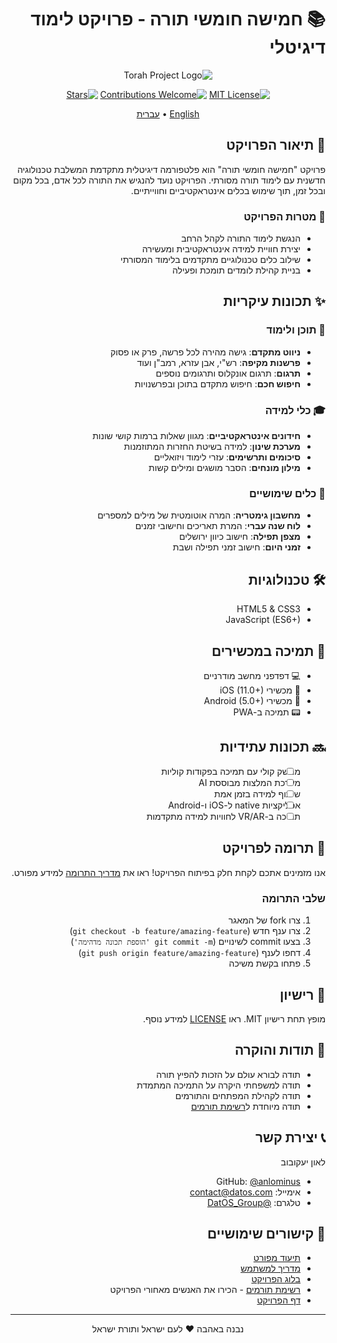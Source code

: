 <div dir="rtl">

# 📚 חמישה חומשי תורה - פרויקט לימוד דיגיטלי

<div align="center">

![Torah Project Logo](assets/images/logo.png)

[![MIT License](https://img.shields.io/badge/License-MIT-green.svg)](https://choosealicense.com/licenses/mit/)
[![Contributions Welcome](https://img.shields.io/badge/contributions-welcome-brightgreen.svg?style=flat)](CONTRIBUTING.md)
[![Stars](https://img.shields.io/github/stars/anlominus/DatOS.svg)](https://github.com/anlominus/DatOS/stargazers)

[English](README.en.md) • [עברית](README.md)

</div>

## 🌟 תיאור הפרויקט

פרויקט "חמישה חומשי תורה" הוא פלטפורמה דיגיטלית מתקדמת המשלבת טכנולוגיה חדשנית עם לימוד תורה מסורתי. הפרויקט נועד להנגיש את התורה לכל אדם, בכל מקום ובכל זמן, תוך שימוש בכלים אינטראקטיביים וחווייתיים.

### 🎯 מטרות הפרויקט

- הנגשת לימוד התורה לקהל הרחב
- יצירת חוויית למידה אינטראקטיבית ומעשירה
- שילוב כלים טכנולוגיים מתקדמים בלימוד המסורתי
- בניית קהילת לומדים תומכת ופעילה

## ✨ תכונות עיקריות

### 📖 תוכן ולימוד

- **ניווט מתקדם**: גישה מהירה לכל פרשה, פרק או פסוק
- **פרשנות מקיפה**: רש"י, אבן עזרא, רמב"ן ועוד
- **תרגום**: תרגום אונקלוס ותרגומים נוספים
- **חיפוש חכם**: חיפוש מתקדם בתוכן ובפרשנויות

### 🎓 כלי למידה

- **חידונים אינטראקטיביים**: מגוון שאלות ברמות קושי שונות
- **מערכת שינון**: למידה בשיטת החזרות המתוזמנות
- **סיכומים ותרשימים**: עזרי לימוד ויזואליים
- **מילון מונחים**: הסבר מושגים ומילים קשות

### 🔧 כלים שימושיים

- **מחשבון גימטריה**: המרה אוטומטית של מילים למספרים
- **לוח שנה עברי**: המרת תאריכים וחישובי זמנים
- **מצפן תפילה**: חישוב כיוון ירושלים
- **זמני היום**: חישוב זמני תפילה ושבת

## 🛠️ טכנולוגיות

- HTML5 & CSS3
- JavaScript (ES6+)

## 📱 תמיכה במכשירים

- 💻 דפדפני מחשב מודרניים
- 📱 מכשירי iOS (11.0+)
- 🤖 מכשירי Android (5.0+)
- 📟 תמיכה ב-PWA

## 🔜 תכונות עתידיות

- [ ] ממשק קולי עם תמיכה בפקודות קוליות
- [ ] מערכת המלצות מבוססת AI
- [ ] שיתוף למידה בזמן אמת
- [ ] אפליקציות native ל-iOS ו-Android
- [ ] תמיכה ב-VR/AR לחוויות למידה מתקדמות

## 👥 תרומה לפרויקט

אנו מזמינים אתכם לקחת חלק בפיתוח הפרויקט! ראו את [מדריך התרומה](CONTRIBUTING.md) למידע מפורט.

### שלבי התרומה

1. צרו fork של המאגר
2. צרו ענף חדש (`git checkout -b feature/amazing-feature`)
3. בצעו commit לשינויים (`git commit -m 'הוספת תכונה מדהימה'`)
4. דחפו לענף (`git push origin feature/amazing-feature`)
5. פתחו בקשת משיכה

## 📄 רישיון

מופץ תחת רישיון MIT. ראו [LICENSE](LICENSE) למידע נוסף.

## 🙏 תודות והוקרה

- תודה לבורא עולם על הזכות להפיץ תורה
- תודה למשפחתי היקרה על התמיכה המתמדת
- תודה לקהילת המפתחים והתורמים
- תודה מיוחדת ל[רשימת תורמים](CONTRIBUTORS.md)

## 📞 יצירת קשר

לאון יעקובוב

- GitHub: [@anlominus](https://github.com/AnLoMinus)
- אימייל: [contact@datos.com](mailto:areweleon@gmail.com)
- טלגרם: [@DatOS_Group](https://t.me/AnLoMinus)

## 🔗 קישורים שימושיים

- [תיעוד מפורט](docs-datos.html)
- [מדריך למשתמש](guide-datos.html)
- [בלוג הפרויקט](blog-datos.html)
- [רשימת תורמים](CONTRIBUTORS.md) - הכירו את האנשים מאחורי הפרויקט
- [דף הפרויקט](https://github.com/anlominus/DatOS)

---

<div align="center">
נבנה באהבה ❤️ לעם ישראל ותורת ישראל
</div>

</div>

</div>
